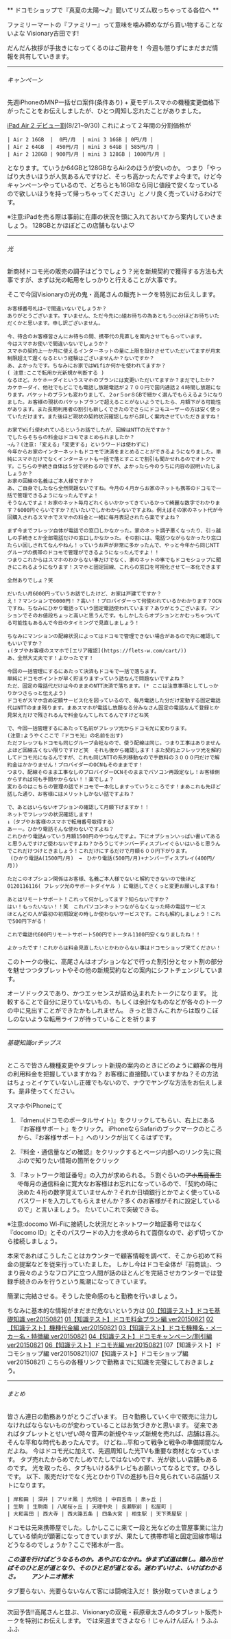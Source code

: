 ** ドコモショップで『真夏の太陽〜♪』聞いてリズム取っちゃってる各位へ **



ファミリーマートの『ファミリー』って意味を噛み締めながら買い物することないよな
Visionary吉田です!

だんだん挨拶が手抜きになってくるのはご勘弁を！
今週も懲りずにまだまだ情報を共有していきます。

***

###### キャンペーン

先週iPhoneのMNP一括ゼロ案件(条件あり) + 夏モデルスマホの機種変更価格下がったことをお伝えしましたが、ひとつ周知し忘れたことがありました。

[iPad Air 2 デビュー割](https://www.nttdocomo.co.jp/ipad/campaign/debut_ipad_air_2/index.html)(8/21~9/30)
これによって２年間の分割価格が

	| Air 2 16GB  |  0円/月  | mini 3 16GB | 0円/月 |
	| Air 2 64GB  | 450円/月 | mini 3 64GB | 585円/月 |
	| Air 2 128GB | 900円/月 | mini 3 128GB | 1080円/月 |

となります。ていうか64GBと128GBならAir2のほうが安いのか。
つまり「やっぱり大きいほうが人気あるんですけど、そっち高かったんですよ今まで。けど今キャンペーンやっているので、どちらとも16GBなら同じ値段で安くなっているので欲しいほうを持って帰っちゃってください」とノリ良く売っていけるわけです。

※注意:iPadを売る際は事前に在庫の状況を頭に入れておいてから案内していきましょう。
128GBとかほぼどこの店舗もないよ♡

***

###### 光

新商材ドコモ光の販売の調子はどうでしょう？光を新規契約で獲得する方法も大事ですが、まずは光の転用をしっかりと行えることが大事です。

そこで今回Visionaryの光の鬼・高尾さんの販売トークを特別にお伝えします。


	お客様番号札は~で間違いないでしょうか？
	ありがとうございます。すいません、ただ今先に○組お待ちの為あともう○○分ほどお待ちいただくかと思います。申し訳ございません。

	今、待合のお客様皆さんにお待ちの間、携帯代の見直しを案内させてもらっています。
	今はスマホお使いで間違いないでしょうか？
	スマホの契約上一か月に使えるインターネットの量に上限を設けさせていただいてますが月末制限超えて遅くなるという経験はございませんか？ないですか？
	あ、よかったです。ちなみにお家ではWifiか何かを使われてますか？
	( 注意:ここで転用か光新規か判断する )
	なるほど。カケホーダイというスマホのプランには変更いただいてますか？まだでしたか？
	カケホーダイ、他社でもどこでも電話し放題電話が２７００円で国内通話２４時間し放題になります。パケットのプランも変わりまして、２or５or８GBで細かく選んでもらえるようになりました。お客様の現状のパケットプランで超えることがないようでしたら、月額下がる可能性があります。また長期利用者の割引も新しくできたのでさらにドコモユーザーの方は安く使っていただけます。また後ほど現状の契約状況確認しながら詳しく案内させていただきますね！
	
	お家でWifi使われているというお話でしたが、回線はNTTの光ですか？
	でしたらそちらの料金はドコモでまとめられましたか？
	→ん？(注意:「変える」「変更する」というワードは使わずに)
	今年からお家のインターネットもドコモで決済をまとめることができるようになりました。単純にスマホだけでなくインターネットも一括で落とすことで割引も聞かせれるのでオトクです。こちらの手続き自体は５分で終わるのですが、よかったら今のうちに内容の説明いたしましょうか？
	お家の回線の名義はご本人様ですか？
	あ、ご自身でしたなら全然問題ないですね。今月の４月からお家のネットも携帯のドコモで一括で管理できるようになったんですよ！
	そうなんですよ！お家のネット毎月どれくらいかかってきているかって綺麗な数字でわかります？6000円ぐらいですか？だいたいでしかわからないですよね。例えばその家のネット代が今回購入されるスマホでスマホの料金と一緒に毎月表記されたら楽ですよね？

	まず今までフレッツ自体が電話での窓口しかなかった。家のネット調子悪くなったり、引っ越しの手続きとか全部電話だけの窓口しかなかった。その割には、電話つながらなかったり窓口たらい回しされてなんやねん！っていうお声が非常に多かったんで、やっと今年から同じNTTグループの携帯のドコモで管理ができるようになったんですよ！！
	つまりこれからはスマホのわからない事だけでなく、家のネットの事でもドコモショップに聞きにこれるようになります！スマホと固定回線、これらの窓口を可視化させて一本化できます

	全然ありでしょ？笑

	だいたい月6000円っていうお話でしたけど、お家は戸建てですか？
	え！？マンションで6000円！？高い！！プロバイダーって何使われているかわかります？OCNですね。ちなみにひかり電話っていう固定電話使われています？ありがとうございます。マンションでそのお値段ちょっと高いと思うんです。もしかしたらオプションとかむっちゃついてる可能性もあるんで今日のタイミングで見直しましょう！

	ちなみにマンションの配線状況によってはドコモで管理できない場合があるので先に確認してもいいですか？
	↓(タブやお客様のスマホで[エリア確認](https://flets-w.com/cart/))
	あ、全然大丈夫です！よかったです！

	今回の一括管理にするにあたって決済もドコモで一括で落ちます。
	単純にドコモポイントが早く貯まりますっていう話なんで問題ないですよね？
	ただ、固定の電話代だけは今のままのNTT決済で落ちます。(* ここは注意事項としてしっかりかつさらっと伝えよう)
	ドコモがスマホ含め定額サービス化を図っているので、毎月電話した分だけ変動する固定電話代はNTTのまま残ります。まあスマホが電話し放題なる分みなさん固定の電話なんて登録とか見栄えだけで残されるんで料金なんてしれてるんですけどね笑

	で、今回一括管理するにあたって名前がフレッツ光からドコモ光に変わります。
	(注意:ようやくここで『ドコモ光』の名前を出す)
	ただフレッツもドコモも同じグループ会社なので、使う配線は同じ。つまり工事はありません
	よほど回線古くない限りですけど笑　それも後から確認します！また契約上フレッツ光を解約してドコモ光になるんですが、これも同じNTTの系列移動なので手数料の３０００円だけで解約金はかかりません！プロバイダーのOCNもそのままです！
	つまり、配線そのまま工事なしのプロバイダーOCNそのままでパソコン再設定なし！お客様側からすれば何も手間かからない！！楽でしょ？
	変わるのはこちらの管理の話でドコモで一本化しますっていうところです！まあこれも先ほど話した通り、お客様にはメリットしかない話ですよね？

	で、あとはいらないオプションの確認して月額下げますか！！
	ネットでフレッツの状況確認します！
	↓（タブやお客様のスマホで転用番号取得する）
	あーー。ひかり電話そんな使わないですよね？
	これひかり電話Aっていう月額1500円のやつなんですよ。下にオプションいっぱい書いてあると思うんですけど使わないですよね？かろうじてナンバーディスプレイぐらいはいると思うんでこれだけつけときましょう！これだけにするだけで月額６００円下がります。
	 (ひかり電話A(1500円/月)　→　ひかり電話(500円/月)+ナンバーディスプレイ(400円/月)) 

	ただこのオプション関係はお客様、名義ご本人様でないと解約できないので後ほど
	0120116116( フレッツ光のサポートダイヤル ）に電話してさくっと変更お願いしますね！

	あとはリモートサポート！これって何かしってます？知らないですか？
	はい！もったいない！！笑　これパソコンネットつながらなくなった時の電話サービス
	ほとんどの人が最初の初期設定の時しか使わないサービスです。これも解約しましょう！これで500円下がる！

	これで電話代600円リモートサポート500円でトータル1100円安くなりましたね！！

	よかったです！これからは料金見直したいとかわからない事はドコモショップ来てください！

このトークの後に、高尾さんはオプションなどで行った割引分とセット割の部分を魅せつつタブレットやその他の新規契約などの案内にシフトチェンジしています。

オーソドックスであり、かつエッセンスが詰め込まれたトークになります。
比較することで自分に足りていないもの、もしくは余計なものなどが各々のトークの中に見出すことができたかもしれません。
きっと皆さんこれからは取りこぼしのないような転用ライフが待っていることを祈ります

***

###### 基礎知識orチップス

ところで皆さん機種変更やタブレット新規の案内のときにどのように顧客の毎月の利用料金を把握していますかね？
お客様に直接聞いていますかね？その方法はちょっとイケていないし正確でもないので、ナウでヤングな方法をお伝えします。是非使ってください。

スマホやiPhoneにて

1. 『dmenu(ドコモのポータルサイト)』をクリックしてもらい、右上にある『お客様サポート』をクリック。
iPhoneならSafariのブックマークのところから、『お客様サポート』へのリンクが出てくるはずです。

2. 『料金・通信量などの確認』をクリックするとページ内部へのリンク先に飛ぶので知りたい情報の箇所をクリック

3. 『ネットワーク暗証番号』の入力が求められる。５割ぐらいの~~アホ馬鹿畜生で~~毎月の通信料金に寛大なお客様はお忘れになっているので、「契約の時に決めた４桁の数字覚えていませんか？それか日頃銀行とかでよく使っているパスワードを入力してもらえませんか？多くのお客様がそれに設定しているので」と言いましょう。 たいていこれで突破できる。

※注意:docomo Wi-Fiに接続した状況だとネットワーク暗証番号ではなく『docomo ID』とそのパスワードの入力を求められて面倒なので、必ず切ってから接続しましょう。

本来であればこうしたことはカウンターで顧客情報を調べて、そこから初めて料金の提案などを従来行っていたました。
しかし今はドコモ全体が『前商談』、つまり我々のようなフロアに立つ人間が話のほとんどを完結させカウンターでは登録手続きのみを行うという風潮になってきています。

簡潔に完結させる。そうした使命感のもと勤務を行いましょう。


ちなみに基本的な情報がまだまだ危ないという方は
[00【知識テスト】ドコモ基礎知識 ver20150821](https://docs.google.com/forms/d/19NnfW4E_ZsyhwmJUIHuU2BMLaOD_4DUihjIMrAywGEc/viewform)
[01【知識テスト】ドコモ料金プラン編 ver20150821](https://docs.google.com/forms/d/1RHIy8w4G01Q8LA7YXkZ3ZcdpiYxKAZ8sNWdAWibinck/viewform)
[02【知識テスト】機種代金編 ver20150821](https://docs.google.com/forms/d/1a7sSuaOFoU7zYFJQ0c_lHAeSRRnFptM9VxbKFQEGeqU/viewform)
[03【知識テスト】ドコモ機種名・メーカー名・特徴編 ver20150821](https://docs.google.com/forms/d/1-Km_d9oGVlrLr1ezMEhzJFVnXZwX-2h1-rRvKyvadWg/viewform)
[04【知識テスト】ドコモキャンペーン/割引編 ver20150821](https://docs.google.com/forms/d/18v5o8wPQK10bufiwxpKRDPSN78QG6ph0PQm9HLq5I34/viewform)
[06【知識テスト】ドコモ光編  ver20150821](https://docs.google.com/forms/d/1bXaSc_ZgHJqvnehoKdoTfy5r1A5PfVnI7YnPQuLqw_w/viewform)
[07【知識テスト】ドコモショップ編  ver20150821](07【知識テスト】ドコモショップ編  ver20150821)
こちらの各種リンクで勤務までに知識を完璧にしておきましょう。
***

###### まとめ

皆さん連日の勤務ありがとうございます。
日々勤務していく中で販売に注力しなければならないものが変わっていることはお気づきかと思います。
従来であればタブレットとせいぜい時々音声の新規やキッズ新規を売れば、店舗は喜ぶ。そんな平和な時代もあったんです。
けどね…平和って戦争と戦争の準備期間なんだよね。
今はドコモ光に加えて、先週周知した光TVも重要な商材となっています。
タブ売れたからめでたしめでたしではないのです、光が欲しい店舗もあるのです。
光を取ったら、タブもいける&テレビもお願いってなるとです。ひろしです。
以下、販売だけでなく光とひかりTVの進捗も日々見られている店舗リストになります。

	| 岸和田 | 深井 | アリオ鳳 | 光明池 | 中百舌鳥 | 泉ヶ丘 |
	| 生駒 | 生駒南 | 八尾桜ヶ丘 | 天理中央 | 長瀬駅前 | 松屋町 |
	| 大和高田 | 西大寺 | 西大路五条 | 四条大宮 | 相生駅 | 天下茶屋駅 |

ドコモは元来携帯屋でした。しかしここに来て一段と光などの土管屋事業に注力している傾向が顕著になってきていますが、果たして携帯市場と固定回線市場はどうなるのでしょうか？ここで猪木が一言。

_**この道を行けばどうなるものか。あやぶむなかれ。歩まずば道は無し。踏み出せばそのひと足が道となり、そのひと足が道となる。迷わずいけよ、いけばわかるさ。　　アントニオ猪木**_

タブ要らない、光要らないなんて客には闘魂注入だ！
鉄分取っていきましょう


***

次回予告!!高尾さんと並ぶ、Visionaryの双竜・萩原章太さんのタブレット販売トークを特別にお伝えします。
では来週までさよなら！じゃんけんぽん！うふふふふ